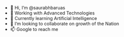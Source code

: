 - 👋 Hi, I’m @saurabhbaruas
- 👀 Working with Advanced Technologies
- 🌱 Currently learning Artificial Intelligence
- 💞️ I’m looking to collaborate on growth of the Nation
- 📫 Google to reach me

<!---
saurabhbaruas/saurabhbaruas is a ✨ special ✨ repository because its `README.md` (this file) appears on your GitHub profile.
You can click the Preview link to take a look at your changes.
--->
